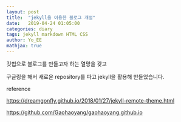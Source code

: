 ```yaml
---
layout: post
title:  "jekyll을 이용한 블로그 개설"
date:   2019-04-24 01:05:00
categories: diary
tags: jekyll markdown HTML CSS
author: Yo_EE
mathjax: true
---
```

깃헙으로 블로그를 만들고자 하는 열망을 갖고

구글링을 해서 새로운 repository를 파고 jekyll을 활용해 만들었습니다.


reference

https://dreamgonfly.github.io/2018/01/27/jekyll-remote-theme.html

https://github.com/Gaohaoyang/gaohaoyang.github.io
